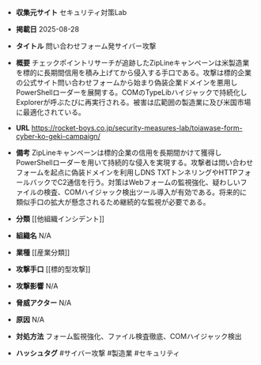 - **収集元サイト**
セキュリティ対策Lab

- **掲載日**
2025-08-28

- **タイトル**
問い合わせフォーム発サイバー攻撃

- **概要**
チェックポイントリサーチが追跡したZipLineキャンペーンは米製造業を標的に長期間信用を積み上げてから侵入する手口である。攻撃は標的企業の公式サイト問い合わせフォームから始まり偽装企業ドメインを悪用しPowerShellローダーを展開する。COMのTypeLibハイジャックで持続化しExplorerが呼ぶたびに再実行される。被害は広範囲の製造業に及び米国市場に最適化されている。

- **URL**
https://rocket-boys.co.jp/security-measures-lab/toiawase-form-cyber-ko-geki-campaign/

- **備考**
ZipLineキャンペーンは標的企業の信用を長期間かけて獲得しPowerShellローダーを用いて持続的な侵入を実現する。攻撃者は問い合わせフォームを起点に偽装ドメインを利用しDNS TXTトンネリングやHTTPフォールバックでC2通信を行う。対策はWebフォームの監視強化、疑わしいファイルの検査、COMハイジャック検出ツール導入が有効である。将来的に類似手口の拡大が懸念されるため継続的な監視が必要である。

- **分類**
[[他組織インシデント]]

- **組織名**
N/A

- **業種**
[[産業分類]]

- **攻撃手口**
[[標的型攻撃]]

- **攻撃影響**
N/A

- **脅威アクター**
N/A

- **原因**
N/A

- **対処方法**
フォーム監視強化、ファイル検査徹底、COMハイジャック検出

- **ハッシュタグ**
#サイバー攻撃 #製造業 #セキュリティ
